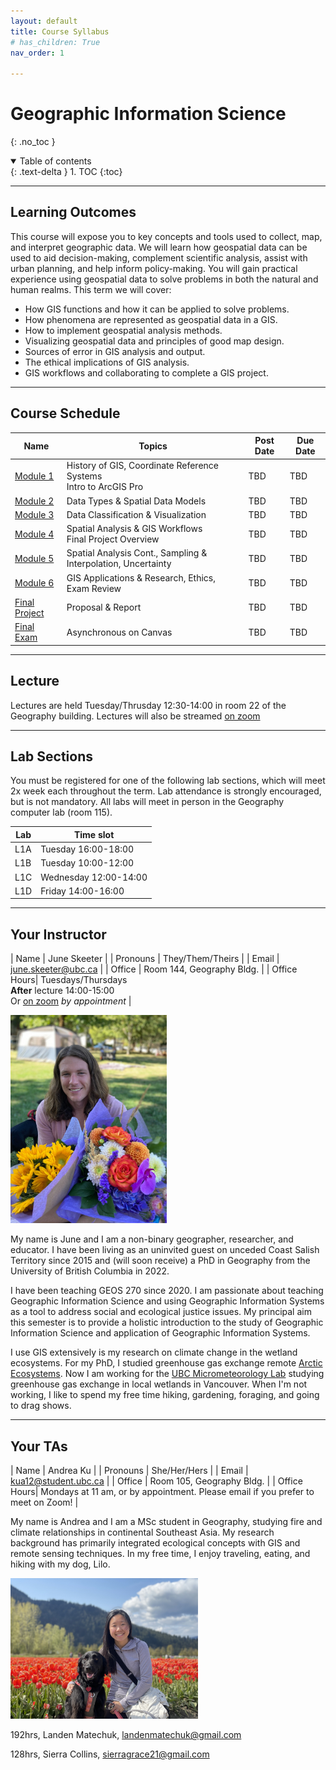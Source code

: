```yaml
---
layout: default
title: Course Syllabus
# has_children: True
nav_order: 1

---
```


# Geographic Information Science
{: .no_toc }

<details open markdown="block">
  <summary>
    Table of contents
  </summary>
  {: .text-delta }
1. TOC
{:toc}
</details>

---

## Learning Outcomes

This course will expose you to key concepts and tools used to collect, map, and interpret geographic data.  We will learn how geospatial data can be used to aid decision-making, complement scientific analysis, assist with urban planning, and help inform policy-making.  You will gain practical experience using geospatial data to solve problems in both the natural and human realms.  This term we will cover:

* How GIS functions and how it can be applied to solve problems.
* How phenomena are represented as geospatial data in a GIS.
* How to implement geospatial analysis methods.
* Visualizing geospatial data and principles of good map design. 
* Sources of error in GIS analysis and output.
* The ethical implications of GIS analysis.
* GIS workflows and collaborating to complete a GIS project.

---

## Course Schedule


|                           Name                            |                               Topics                                |Post Date|                   Due Date                   |
|-----------------------------------------------------------|---------------------------------------------------------------------|---------|----------------------------------------------|
|[Module 1](https://june-skeeter.github.io/Module1_GEOS270/)|History of GIS, Coordinate Reference Systems <br> Intro to ArcGIS Pro|TBD      |TBD                                           |
|[Module 2](https://june-skeeter.github.io/Module2_GEOS270/)|Data Types & Spatial Data Models                                     |TBD      |TBD                                           |
|[Module 3](https://june-skeeter.github.io/Module3_GEOS270/)|Data Classification & Visualization                                  |TBD      |TBD                                           |
|[Module 4](https://june-skeeter.github.io/Module4_GEOS270/)|Spatial Analysis & GIS Workflows <br> Final Project Overview         |TBD      |TBD                                           |
|[Module 5](https://june-skeeter.github.io/Module5_GEOS270/)|Spatial Analysis Cont., Sampling & Interpolation, Uncertainty        |TBD      |TBD                                           |
|[Module 6](https://june-skeeter.github.io/Module6_GEOS270/)|GIS Applications & Research, Ethics,<br> Exam Review                 |TBD      |TBD                                           |
|[Final Project](docs/Final_Project.md)                     |Proposal & Report                                                    |TBD      |TBD                                           |
|[Final Exam](docs/Overview.md/##final-exam)                |Asynchronous on Canvas                                               |TBD      |TBD                                           |

---

## Lecture

Lectures are held Tuesday/Thrusday 12:30-14:00 in room 22 of the Geography building.  Lectures will also be streamed [on zoom](https://ubc.zoom.us/j/68713181849?pwd=SThIWUkvVTVtbkpwME11c1NDYlFVZz09)

---

## Lab Sections


You must be registered for one of the following lab sections, which will meet 2x week each throughout the term.  Lab attendance is strongly encouraged, but is not mandatory.  All labs will meet in person in the Geography computer lab (room 115).

|Lab |   Time slot            |
|----|------------------------|
|L1A |Tuesday 16:00-18:00     |
|L1B |Tuesday 10:00-12:00     |
|L1C |Wednesday 12:00-14:00   |
|L1D |Friday 14:00-16:00      |

---

## Your Instructor

| Name | June Skeeter |
| Pronouns | They/Them/Theirs |
| Email | june.skeeter@ubc.ca |
| Office | Room 144, Geography Bldg. |
| Office Hours| Tuesdays/Thursdays<br>**After** lecture 14:00-15:00 <br> Or [on zoom](https://ubc.zoom.us/j/66359522453?pwd=ZzZUMzV3NVY1V3pzcmYzZFBadW93UT09) *by appointment* |

<img src="docs/images/June.jpg" alt="missing" class="inline" width="250"/>

My name is June and I am a non-binary geographer, researcher, and educator.  I have been living as an uninvited guest on unceded Coast Salish Territory since 2015 and (will soon receive) a PhD in Geography from the University of British Columbia in 2022.

I have been teaching GEOS 270 since 2020.  I am passionate about teaching Geographic Information Science and using Geographic Information Systems as a tool to address social and ecological justice issues.  My principal aim this semester is to provide a holistic introduction to the study of Geographic Information Science and application of Geographic Information Systems.

I use GIS extensively is my research on climate change in the wetland ecosystems.  For my PhD, I studied greenhouse gas exchange remote [Arctic Ecosystems](https://cdnsciencepub.com/doi/full/10.1139/as-2021-0034).  Now I am working for the [UBC Micrometeorology Lab](https://blogs.ubc.ca/saraknox/) studying greenhouse gas exchange in local wetlands in Vancouver.  When I'm not working, I like to spend my free time hiking, gardening, foraging, and going to drag shows.  



---

## Your TAs

| Name | Andrea Ku |
| Pronouns | She/Her/Hers |
| Email | kua12@student.ubc.ca |
| Office | Room 105, Geography Bldg. |
| Office Hours| Mondays at 11 am, or by appointment. Please email if you prefer to meet on Zoom! |


My name is Andrea and I am a MSc student in Geography, studying fire and climate relationships in continental Southeast Asia. My research background has primarily integrated ecological concepts with GIS and remote sensing techniques. In my free time, I enjoy traveling, eating, and hiking with my dog, Lilo.

<img src="docs/images/Andrea.jpg" alt="hi" class="inline" width="300"/>

 192hrs, Landen Matechuk, landenmatechuk@gmail.com

128hrs, Sierra Collins, sierragrace21@gmail.com